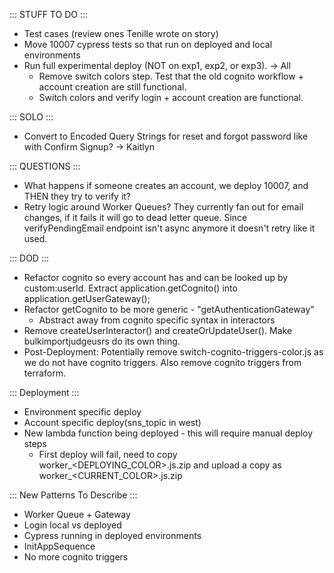 ::: STUFF TO DO :::
- Test cases (review ones Tenille wrote on story)
- Move 10007 cypress tests so that run on deployed and local environments
- Run full experimental deploy (NOT on exp1, exp2, or exp3). -> All
  - Remove switch colors step. Test that the old cognito workflow + account creation are still functional.
  - Switch colors and verify login + account creation are functional.


::: SOLO :::
- Convert to Encoded Query Strings for reset and forgot password like with Confirm Signup? -> Kaitlyn


::: QUESTIONS :::
- What happens if someone creates an account, we deploy 10007, and THEN they try to verify it?
- Retry logic around Worker Queues? They currently fan out for email changes, if it fails it will go to dead letter queue. Since verifyPendingEmail endpoint isn't async anymore it doesn't retry like it used.
 

::: DOD :::
- Refactor cognito so every account has and can be looked up by custom:userId. Extract application.getCognito() into application.getUserGateway();
- Refactor getCognito to be more generic - "getAuthenticationGateway"
  - Abstract away from cognito specific syntax in interactors
- Remove createUserInteractor() and createOrUpdateUser(). Make bulkimportjudgeusrs do its own thing.
- Post-Deployment: Potentially remove switch-cognito-triggers-color.js as we do not have cognito triggers. Also remove cognito triggers from terraform.


::: Deployment :::
- Environment specific deploy
- Account specific deploy(sns_topic in west)
- New lambda function being deployed - this will require manual deploy steps
  - First deploy will fail, need to copy worker_<DEPLOYING_COLOR>.js.zip and upload a copy as worker_<CURRENT_COLOR>.js.zip


::: New Patterns To Describe :::
- Worker Queue + Gateway
- Login local vs deployed
- Cypress running in deployed environments
- InitAppSequence
- No more cognito triggers